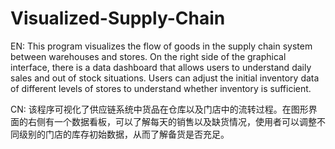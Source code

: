 # Visualized-Supply-Chain

EN: This program visualizes the flow of goods in the supply chain system between warehouses and stores. 
On the right side of the graphical interface, there is a data dashboard that allows users to understand daily sales and out of stock situations. Users can adjust the initial inventory data of different levels of stores to understand whether inventory is sufficient.

CN: 该程序可视化了供应链系统中货品在仓库以及门店中的流转过程。在图形界面的右侧有一个数据看板，可以了解每天的销售以及缺货情况，使用者可以调整不同级别的门店的库存初始数据，从而了解备货是否充足。
